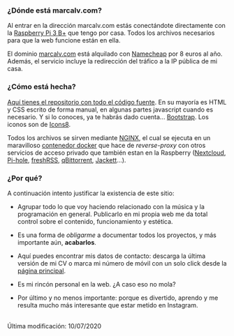 ### ¿Dónde está marcalv.com?

Al entrar en la dirección marcalv.com estás conectándote directamente con la [Raspberry Pi 3 B+](https://www.raspberrypi.org/products/raspberry-pi-3-model-b-plus/) que tengo por casa. Todos los archivos necesarios para que la web funcione están en ella.

El dominio [marcalv.com](https://marcalv.com) está alquilado con [Namecheap](https://www.namecheap.com) por 8 euros al año. Además, el servicio incluye la redirección del tráfico a la IP pública de mi casa. 
&nbsp;

### ¿Cómo está hecha?

[Aquí tienes el repositorio con todo el código fuente](https://github.com/marcalv/mywebpage). En su mayoría es HTML y CSS escrito de forma manual, en algunas partes javascript cuando es necesario. Y si lo conoces, ya te habrás dado cuenta... [Bootstrap](https://getbootstrap.com/). Los iconos son de [Icons8](https://icons8.com/).

Todos los archivos se sirven mediante [NGINX](https://www.nginx.com/), el cual se ejecuta en un maravilloso [contenedor docker](https://github.com/linuxserver/docker-letsencrypt) que hace de _reverse-proxy_ con otros servicios de acceso privado que también estan en la Raspberry ([Nextcloud](https://nextcloud.com/), [Pi-hole](https://pi-hole.net/), [freshRSS](https://freshrss.org/), [qBittorrent](https://github.com/linuxserver/docker-qbittorrent), [Jackett](https://github.com/Jackett/Jackett)...).


### ¿Por qué?

A continuación intento justificar la existencia de este sitio:

* Agrupar todo lo que voy haciendo relacionado con la música y la programación en general. Publicarlo en mi propia web me da total control sobre el contenido, funcionamiento y estética.

* Es una forma de *obligarme* a documentar todos los proyectos, y más importante aún, **acabarlos**.

* Aquí puedes encontrar mis datos de contacto: descarga la última versión de mi CV o marca mi número de móvil con un solo click desde la [página principal](/).

* Es mi rincón personal en la web. ¿A caso eso no mola?

* Por último y no menos importante: porque es divertido, aprendo y me resulta mucho más interesante que estar metido en Instagram.

<br>
<div class="text-muted">Última modificación: 10/07/2020</div>
